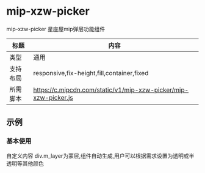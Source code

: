 # mip-xzw-picker
mip-xzw-picker 星座屋mip弹层功能组件

标题|内容
----|----
类型|通用
支持布局|responsive,fix-height,fill,container,fixed
所需脚本|https://c.mipcdn.com/static/v1/mip-xzw-picker/mip-xzw-picker.js

## 示例

### 基本使用
<mip-xzw-picker>
    自定义内容
</mip-xzw-picker>
div.m_layer为蒙层,组件自动生成,用户可以根据需求设置为透明或半透明等其他颜色
<div class="m_layer"></div>